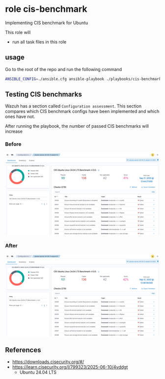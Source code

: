 # role cis-benchmark

Implementing CIS benchmark for Ubuntu

This role will
- run all task files in this role

## usage

Go to the root of the repo and run the following command

```bash
ANSIBLE_CONFIG=./ansible.cfg ansible-playbook ./playbooks/cis-benchmark.yaml
```

## Testing CIS benchmarks

Wazuh has a section called `Configuration assessment`.
This section compares which CIS benchmark configs have been implemented and which ones have not.

After running the playbook, the number of passed CIS benchmarks will increase

### Before

![CIS benchmark Ubuntu before](../../../assets/images/role-cis-benchmark-ubuntu-before.png)

### After

![CIS benchmark Ubuntu after](../../../assets/images/role-cis-benchmark-ubuntu-after.png)

## References

- https://downloads.cisecurity.org/#/
- https://learn.cisecurity.org/l/799323/2025-06-10/4vddgt
  - Ubuntu 24.04 LTS
